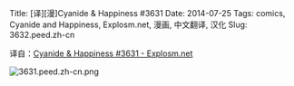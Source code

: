 Title: [译][漫]Cyanide & Happiness #3631
Date: 2014-07-25
Tags: comics, Cyanide and Happiness, Explosm.net, 漫画, 中文翻译, 汉化
Slug: 3632.peed.zh-cn

译自：[Cyanide & Happiness #3631 - Explosm.net](http://explosm.net/comics/3631/)


![3631.peed.zh-cn.png](/static/images/comics/3631.peed.zh-cn.png)




